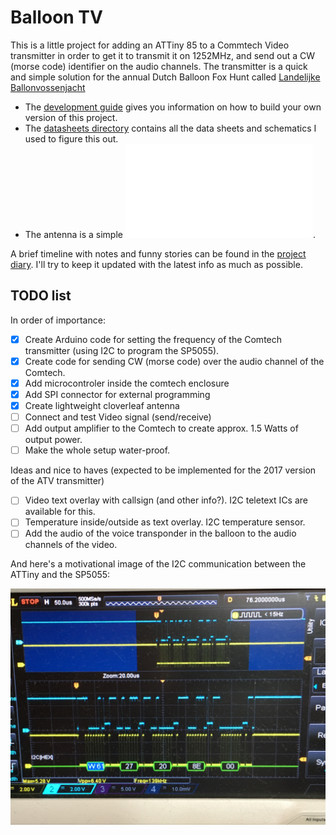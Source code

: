 Balloon TV
==========

This is a little project for adding an ATTiny 85 to a Commtech Video transmitter in order
to get it to transmit it on 1252MHz, and send out a CW (morse code) identifier on the 
audio channels. The transmitter is a quick and simple solution for the annual Dutch
Balloon Fox Hunt called [Landelijke Ballonvossenjacht](http://www.ballonvossenjacht.nl/)

- The [development guide](documentation/how-to-build.md) gives you information on how to
  build your own version of this project.
- The [datasheets directory](documentation/datasheets) contains all the data sheets and
  schematics I used to figure this out.
- The antenna is a simple ![three element clover leaf antenna](documentation/cloverleaf.md).

A brief timeline with notes and funny stories can be found in the [project diary](documentation/diary.md).
I'll try to keep it updated with the latest info as much as possible.

TODO list
---------

In order of importance:
- [x] Create Arduino code for setting the frequency of the Comtech transmitter (using
      I2C to program the SP5055).
- [x] Create code for sending CW (morse code) over the audio channel of the Comtech.
- [x] Add microcontroler inside the comtech enclosure
- [x] Add SPI connector for external programming
- [x] Create lightweight cloverleaf antenna
- [ ] Connect and test Video signal (send/receive)
- [ ] Add output amplifier to the Comtech to create approx. 1.5 Watts of output power.
- [ ] Make the whole setup water-proof.

Ideas and nice to haves (expected to be implemented for the 2017 version of the ATV transmitter)
- [ ] Video text overlay with callsign (and other info?). I2C teletext ICs are available
      for this.
- [ ] Temperature inside/outside as text overlay. I2C temperature sensor.
- [ ] Add the audio of the voice transponder in the balloon to the audio channels of
      the video.
      
And here's a motivational image of the I2C communication between the ATTiny and the
SP5055:

![I2C communication](documentation/images/I2C-communcation.jpg)
